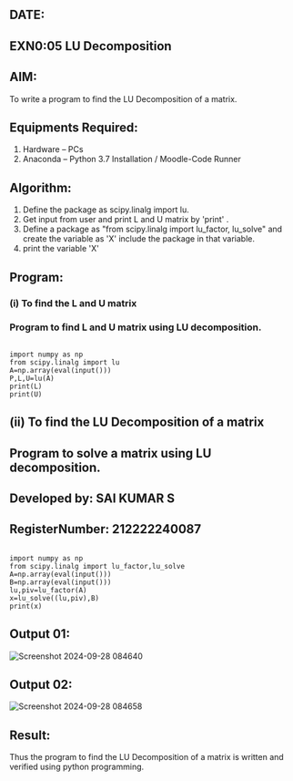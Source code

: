 ## DATE:
## EXN0:05 LU Decomposition 

## AIM:
To write a program to find the LU Decomposition of a matrix.

## Equipments Required:
1. Hardware – PCs
2. Anaconda – Python 3.7 Installation / Moodle-Code Runner

## Algorithm:
1. Define the package as scipy.linalg import lu.
2. Get input from user and print L and U matrix by 'print' .
3. Define a package as "from scipy.linalg import lu_factor, lu_solve" and create the variable as 'X' include the package in that variable.
4. print the variable 'X'

## Program:
### (i) To find the L and U matrix
### Program to find L and U matrix using LU decomposition.
```

import numpy as np
from scipy.linalg import lu
A=np.array(eval(input()))
P,L,U=lu(A)
print(L)
print(U)
```
## (ii) To find the LU Decomposition of a matrix

## Program to solve a matrix using LU decomposition.
## Developed by: SAI KUMAR S
## RegisterNumber: 212222240087


```

import numpy as np
from scipy.linalg import lu_factor,lu_solve
A=np.array(eval(input()))
B=np.array(eval(input()))
lu,piv=lu_factor(A)
x=lu_solve((lu,piv),B)
print(x)
```

## Output 01:

![Screenshot 2024-09-28 084640](https://github.com/user-attachments/assets/2bb0e5d4-3427-4458-babe-4d2fe4aa1241)


## Output 02:
![Screenshot 2024-09-28 084658](https://github.com/user-attachments/assets/4465e7c2-b59f-4635-a716-f56eddf0fa78)
## Result:
Thus the program to find the LU Decomposition of a matrix is written and verified using python programming.

